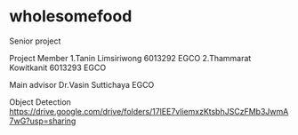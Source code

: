 # wholesomefood
Senior project

Project Member
1.Tanin Limsiriwong    6013292 EGCO
2.Thammarat Kowitkanit 6013293 EGCO

Main advisor
Dr.Vasin Suttichaya EGCO

Object Detection 
https://drive.google.com/drive/folders/17lEE7vliemxzKtsbhJSCzFMb3JwmA7wG?usp=sharing
